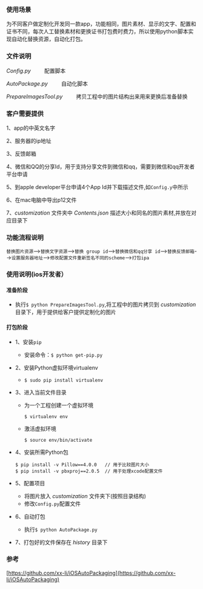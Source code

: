 
### 使用场景

为不同客户做定制化开发同一款app，功能相同，图片素材、显示的文字、配置和证书不同，每次人工替换素材和更换证书打包费时费力，所以使用python脚本实现自动化替换资源，自动化打包。

### 文件说明
*Config.py*  &emsp;&emsp; 配置脚本

*AutoPackage.py*  &emsp;&emsp;  自动化脚本

*PrepareImagesTool.py* &emsp;&emsp; 拷贝工程中的图片结构出来用来更换后准备替换

### 客户需要提供
1、app的中英文名字

2、服务器的ip地址

3、反馈邮箱

4、微信和QQ的分享Id，用于支持分享文件到微信和qq，需要到微信和qq开发者平台申请

5、到apple developer平台申请4个App Id并下载描述文件,如`Config.y`中所示

6、在mac电脑中导出p12文件

7、*customization* 文件夹中 *Contents.json* 描述大小和同名的图片素材,并放在对应目录下


### 功能流程说明
`替换图片资源`-->`替换文字资源`-->`替换 group id`-->`替换微信和qq分享 id`-->`替换反馈邮箱`-->`设置服务器地址`-->`修改配置文件重新签名不同的scheme`-->`打包ipa`

### 使用说明(ios开发者）

#### 准备阶段

+ 执行`$ python PrepareImagesTool.py`,将工程中的图片拷贝到 *customization* 目录下，用于提供给客户提供定制化的图片

#### 打包阶段

+ 1、安装`pip`
	+ 安装命令：`$ python get-pip.py`

+ 2、安装Python虚拟环境virtualenv
	+ `$ sudo pip install virtualenv`

+ 3、进入当前文件目录

   + 为一个工程创建一个虚拟环境
	
		`$ virtualenv env` 
	
	+ 激活虚拟环境  
	
		`$ source env/bin/activate` 
		
+ 4、安装所需Python包

	```
	$ pip install -v Pillow==4.0.0   // 用于比较图片大小
	$ pip install -v pbxproj==2.0.5  // 用于处理xcode配置文件
	
	```

+ 5、配置项目
	+ 将图片放入 *customization* 文件夹下(按照目录结构)
	+ 修改`Config.py`配置文件
	
+ 6、自动打包
	+ 执行`$ python AutoPackage.py`
	
+ 7、打包好的文件保存在 *history* 目录下

	 
### 参考

[https://github.com/xx-li/iOSAutoPackaging](https://github.com/xx-li/iOSAutoPackaging)
